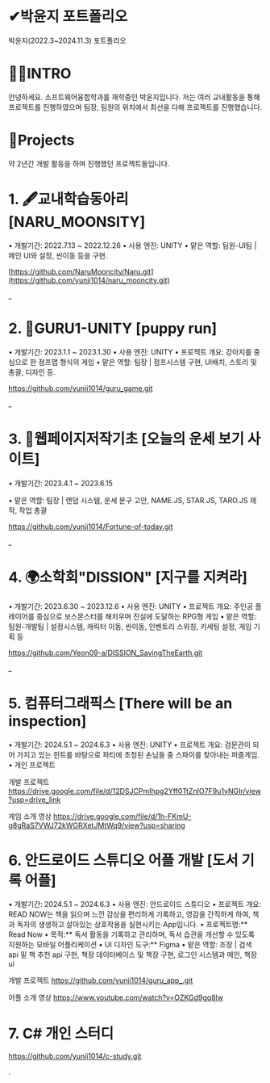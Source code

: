 # ✔박윤지 포트폴리오
박윤지(2022.3~2024.11.3) 포트폴리오

# 🙋‍♀️INTRO
안녕하세요. 소프트웨어융합학과를 재학중인 박윤지입니다.
저는 여러 교내활동을 통해 프로젝트를 진행하였으며
팀장, 팀원의 위치에서 최선을 다해 프로젝트를 진행했습니다. 

# 📝Projects

약 2년간 개발 활동을 하며 진행했던 프로젝트들입니다.



# 1. 🖋교내학습동아리 [NARU_MOONSITY]

• 개발기간: 2022.7.13 ~ 2022.12.26
• 사용 엔진: UNITY
• 맡은 역할: 팀원-UI팀 | 메인 UI와 설정, 씬이동 등을 구현.

[https://github.com/NaruMooncity/Naru.git](https://github.com/yunji1014/naru_mooncity.git)





_
# 2. 🐶GURU1-UNITY [puppy run]

• 개발기간: 2023.1.1 ~ 2023.1.30
• 사용 엔진: UNITY
• 프로젝트 개요: 강아지를 중심으로 한 점프맵 형식의 게임
• 맡은 역할: 팀장 | 점프시스템 구현, UI배치, 스토리 및 총괄, 디자인 등.

https://github.com/yunji1014/guru_game.git





_
# 3. 🔮웹페이지저작기초 [오늘의 운세 보기 사이트]

• 개발기간: 2023.4.1 ~ 2023.6.15

• 맡은 역할: 팀장 | 랜덤 시스템, 운세 문구 고안, NAME.JS, STAR.JS, TARO.JS 제작, 작업 총괄

https://github.com/yunji1014/Fortune-of-today.git





_
# 4. 🌍소학회"DISSION" [지구를 지켜라]

• 개발기간: 2023.6.30 ~ 2023.12.6
• 사용 엔진: UNITY
• 프로젝트 개요: 주인공 플레이어를 중심으로 보스몬스터를 해치우며 진실에 도달하는 RPG형 게임
• 맡은 역할: 팀원-개발팀 | 설정시스템, 캐릭터 이동, 씬이동, 인벤토리 스위칭, 키세팅 설정, 게임 기획 등

https://github.com/Yeon09-a/DISSION_SavingTheEarth.git





_
# 5. 컴퓨터그래픽스 [There will be an inspection]
• 개발기간: 2024.5.1 ~ 2024.6.3
• 사용 엔진: UNITY
• 프로젝트 개요: 검문관이 되어 가지고 있는 힌트를 바탕으로 파티에 초청된 손님들 중 스파이를 찾아내는 퍼즐게임. 
• 개인 프로젝트

개발 프로젝트
https://drive.google.com/file/d/12DSJCPmIhpg2Yff0TtZnIO7F9u1yNGIr/view?usp=drive_link

게임 소개 영상
https://drive.google.com/file/d/1h-FKmU-g8gRaS7VWJ72kWGRXetJMtWq9/view?usp=sharing



# 6. 안드로이드 스튜디오 어플 개발 [도서 기록 어플]
• 개발기간: 2024.5.1 ~ 2024.6.3
• 사용 엔진: 안드로이드 스튜디오
• 프로젝트 개요: READ NOW는 책을 읽으며 느낀 감상을 편리하게 기록하고, 영감을 간직하게 하여, 책과 독자의 생생하고 살아있는 상호작용을 실현시키는 App입니다.
• 프로젝트명:** Read Now
• 목적:** 독서 활동을 기록하고 관리하며, 독서 습관을 개선할 수 있도록 지원하는 모바일 어플리케이션
• UI 디자인 도구:** Figma
• 맡은 역할: 조장 | 검색 api 밑 책 추천 api 구현, 책장 데이터베이스 및 책장 구현, 로그인 시스템과 메인, 책장 ui

개발 프로젝트
https://github.com/yunji1014/guru_app_.git

어플 소개 영상
https://www.youtube.com/watch?v=OZKGd9gq8lw

# 7. C# 개인 스터디
https://github.com/yunji1014/c-study.git






.

